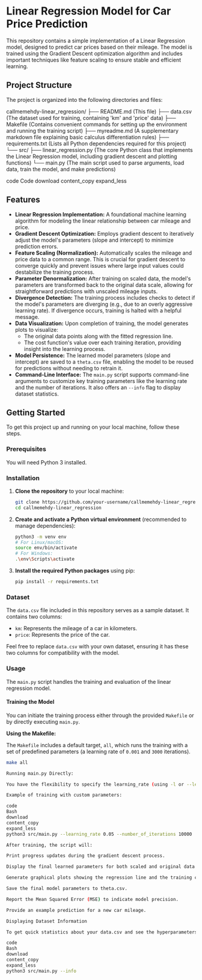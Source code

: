 # Linear Regression Model for Car Price Prediction

This repository contains a simple implementation of a Linear Regression model, designed to predict car prices based on their mileage. The model is trained using the Gradient Descent optimization algorithm and includes important techniques like feature scaling to ensure stable and efficient learning.

## Project Structure

The project is organized into the following directories and files:

callmemehdy-linear_regression/
├── README.md (This file)
├── data.csv (The dataset used for training, containing 'km' and 'price' data)
├── Makefile (Contains convenient commands for setting up the environment and running the training script)
├── myreadme.md (A supplementary markdown file explaining basic calculus differentiation rules)
├── requirements.txt (Lists all Python dependencies required for this project)
└── src/
├── linear_regression.py (The core Python class that implements the Linear Regression model, including gradient descent and plotting functions)
└── main.py (The main script used to parse arguments, load data, train the model, and make predictions)

code
Code
download
content_copy
expand_less
## Features

*   **Linear Regression Implementation:** A foundational machine learning algorithm for modeling the linear relationship between car mileage and price.
*   **Gradient Descent Optimization:** Employs gradient descent to iteratively adjust the model's parameters (slope and intercept) to minimize prediction errors.
*   **Feature Scaling (Normalization):** Automatically scales the mileage and price data to a common range. This is crucial for gradient descent to converge quickly and prevent issues where large input values could destabilize the training process.
*   **Parameter Denormalization:** After training on scaled data, the model's parameters are transformed back to the original data scale, allowing for straightforward predictions with unscaled mileage inputs.
*   **Divergence Detection:** The training process includes checks to detect if the model's parameters are diverging (e.g., due to an overly aggressive learning rate). If divergence occurs, training is halted with a helpful message.
*   **Data Visualization:** Upon completion of training, the model generates plots to visualize:
    *   The original data points along with the fitted regression line.
    *   The cost function's value over each training iteration, providing insight into the learning process.
*   **Model Persistence:** The learned model parameters (slope and intercept) are saved to a `theta.csv` file, enabling the model to be reused for predictions without needing to retrain it.
*   **Command-Line Interface:** The `main.py` script supports command-line arguments to customize key training parameters like the learning rate and the number of iterations. It also offers an `--info` flag to display dataset statistics.

## Getting Started

To get this project up and running on your local machine, follow these steps.

### Prerequisites

You will need Python 3 installed.

### Installation

1.  **Clone the repository** to your local machine:
    ```bash
    git clone https://github.com/your-username/callmemehdy-linear_regression.git
    cd callmemehdy-linear_regression
    ```
2.  **Create and activate a Python virtual environment** (recommended to manage dependencies):
    ```bash
    python3 -m venv env
    # For Linux/macOS:
    source env/bin/activate
    # For Windows:
    .\env\Scripts\activate
    ```
3.  **Install the required Python packages** using pip:
    ```bash
    pip install -r requirements.txt
    ```

### Dataset

The `data.csv` file included in this repository serves as a sample dataset. It contains two columns:
*   `km`: Represents the mileage of a car in kilometers.
*   `price`: Represents the price of the car.

Feel free to replace `data.csv` with your own dataset, ensuring it has these two columns for compatibility with the model.

### Usage

The `main.py` script handles the training and evaluation of the linear regression model.

#### Training the Model

You can initiate the training process either through the provided `Makefile` or by directly executing `main.py`.

**Using the Makefile:**

The `Makefile` includes a default target, `all`, which runs the training with a set of predefined parameters (a learning rate of `0.001` and `3000` iterations).
```bash
make all

Running main.py Directly:

You have the flexibility to specify the learning_rate (using -l or --learning_rate) and the number_of_iterations (using -i or --number_of_iterations) when you run main.py.

Example of training with custom parameters:

code
Bash
download
content_copy
expand_less
python3 src/main.py --learning_rate 0.05 --number_of_iterations 10000

After training, the script will:

Print progress updates during the gradient descent process.

Display the final learned parameters for both scaled and original data.

Generate graphical plots showing the regression line and the training cost history.

Save the final model parameters to theta.csv.

Report the Mean Squared Error (MSE) to indicate model precision.

Provide an example prediction for a new car mileage.

Displaying Dataset Information

To get quick statistics about your data.csv and see the hyperparameters that would be used for training without actually starting the training process, use the --info flag:

code
Bash
download
content_copy
expand_less
python3 src/main.py --info
```
